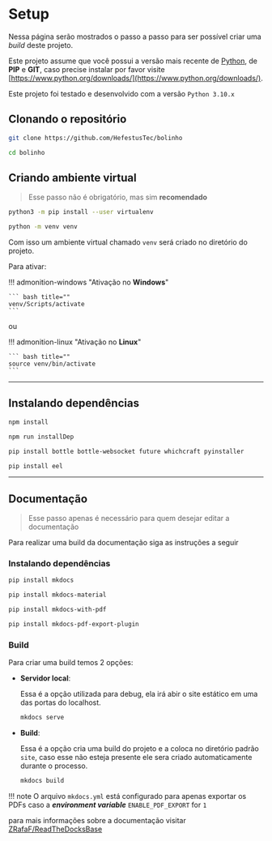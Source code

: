 # Setup

Nessa página serão mostrados o passo a passo para ser possível criar uma *build* deste projeto.

Este projeto assume que você possui a versão mais recente de [Python](https://www.python.org/), de **PIP** e **GIT**, caso precise instalar por favor visite [https://www.python.org/downloads/](https://www.python.org/downloads/).

Este projeto foi testado e desenvolvido com a versão `Python 3.10.x`

## Clonando o repositório

``` bash
git clone https://github.com/HefestusTec/bolinho

cd bolinho
```

## Criando ambiente virtual

> Esse passo não é obrigatório, mas sim **recomendado**

``` bash
python3 -m pip install --user virtualenv

python -m venv venv
```

Com isso um ambiente virtual chamado `venv` será criado no diretório do projeto.

Para ativar:


!!! admonition-windows "Ativação no **Windows**"

    ``` bash title=""
    venv/Scripts/activate
    ```

ou

!!! admonition-linux "Ativação no **Linux**"

    ``` bash title=""
    source venv/bin/activate
    ```
___

## Instalando dependências

``` bash
npm install

npm run installDep

pip install bottle bottle-websocket future whichcraft pyinstaller

pip install eel
```

___

## Documentação

> Esse passo apenas é necessário para quem desejar editar a documentação

Para realizar uma build da documentação siga as instruções a seguir

### Instalando dependências

``` bash
pip install mkdocs

pip install mkdocs-material

pip install mkdocs-with-pdf

pip install mkdocs-pdf-export-plugin
```


### Build

Para criar uma build temos 2 opções:

* **Servidor local**:
    
    Essa é a opção utilizada para debug, ela irá abir o site estático em uma das portas do localhost.
    
    ``` bash title=""
    mkdocs serve
    ```

* **Build**:
    
    Essa é a opção cria uma build do projeto e a coloca no diretório padrão `site`, caso esse não esteja presente ele sera criado automaticamente durante o processo.
    
    ``` bash title=""
    mkdocs build
    ```

!!! note
    O arquivo `mkdocs.yml` está configurado para apenas exportar os PDFs caso a ***environment variable*** `ENABLE_PDF_EXPORT` for `1`

para mais informações sobre a documentação visitar [ZRafaF/ReadTheDocksBase](https://github.com/ZRafaF/ReadTheDocksBase)

